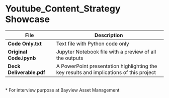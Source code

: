 # Youtube_Content_Strategy Showcase

| File | Description |
| ---- | ---- |
| **Code Only.txt** | Text file with Python code only |
| **Original Code.ipynb** | Jupyter Notebook file with a preview of all the outputs |
| **Deck Deliverable.pdf** | A PowerPoint presentation highlighting the key results and implications of this project |


\
\* For interview purpose at Bayview Asset Management
